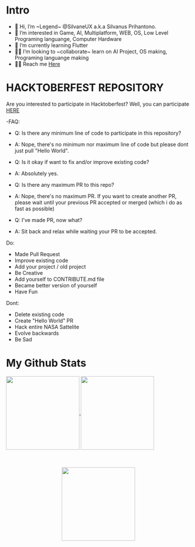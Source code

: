 <h1>Intro</h1>

- 👋 Hi, I’m ~Legend~ @SilvaneUX a.k.a Silvanus Prihantono.
- 👀 I’m interested in Game, AI, Multiplatform, WEB, OS, Low Level Programing languange, Computer Hardware
- 🌱 I’m currently learning Flutter
- 🤝🏼 I’m looking to ~collaborate~ learn on AI Project, OS making, Programing languange making
- 🤙🏼 Reach me [Here](cutt.ly/sux)

<!---
SilvaneUX/SilvaneUX is a ✨ special ✨ repository because its `README.md` (this file) appears on your GitHub profile.
You can click the Preview link to take a look at your changes.


![Anurag's GitHub stats](https://github-readme-stats.vercel.app/api?username=SilvaneUX&show_icons=true&theme=bear)
![Top Langs](https://github-readme-stats.vercel.app/api/top-langs/?username=SilvaneUX&theme=bear)

--->

<h1>HACKTOBERFEST REPOSITORY</h1>

Are you interested to participate in Hacktoberfest? Well, you can participate [HERE](https://github.com/SilvaneUX/donut-test)

-FAQ:
 - Q: Is there any minimum line of code to participate in this repository?
 - A: Nope, there's no minimum nor maximum line of code but please dont just pull "Hello World".

 - Q: Is it okay if want to fix and/or improve existing code?
 - A: Absolutely yes.

 - Q: Is there any maximum PR to this repo?
 - A: Nope, there's no maximum PR. If you want to create another PR, please wait until your previous PR accepted or merged (which i do as fast as possible)

 - Q: I've made PR, now what?
 - A: Sit back and relax while waiting your PR to be accepted.

Do:
- Made Pull Request
- Improve existing code
- Add your project / old project
- Be Creative
- Add yourself to CONTRIBUTE.md file
- Became better version of yourself
- Have Fun

Dont:
- Delete existing code
- Create "Hello World" PR
- Hack entire NASA Sattelite
- Evolve backwards
- Be Sad


<h1>My Github Stats</h1>
<a href="https://github.com/SilvaneUX/">
  <img height=200 align="center" src="https://github-readme-stats.vercel.app/api?username=SilvaneUX&show_icons=true&theme=bear" />
</a>
<a href="https://github.com/SilvaneUX/">
  <img height=200 align="center" src="https://github-readme-stats.vercel.app/api/top-langs/?username=SilvaneUX&theme=bear&layout=compact&langs_count=10&card_width=380" />
</a>
<br>
<br>
<br>
<p align="center">
<a href="https://github.com/SilvaneUX/" style="text-align: center">
  <img height=200 align="center" src="http://github-readme-streak-stats.herokuapp.com?user=SilvaneUX&theme=bear&border_radius=25&date_format=j%20M%5B%20Y%5D&card_width=900" />
</a>
</p>
